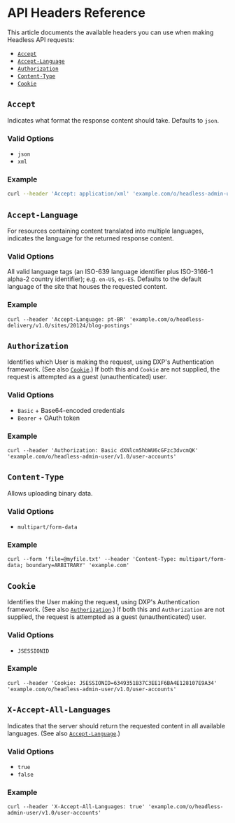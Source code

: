 # API Headers Reference

This article documents the available headers you can use when making Headless API requests:

-   [`Accept`](#accept)
-   [`Accept-Language`](#accept-language)
-   [`Authorization`](#authorization)
-   [`Content-Type`](#content-type)
-   [`Cookie`](#cookie)

## `Accept`

Indicates what format the response content should take. Defaults to `json`.

### Valid Options

-   `json`
-   `xml`

### Example

```bash
curl --header 'Accept: application/xml' 'example.com/o/headless-admin-user/v1.0/user-accounts'
```

## `Accept-Language`

For resources containing content translated into multiple languages, indicates the language for the returned response content.

### Valid Options

All valid language tags (an ISO-639 language identifier plus ISO-3166-1 alpha-2 country identifier); e.g. `en-US`, `es-ES`. Defaults to the default language of the site that houses the requested content.

### Example

```
curl --header 'Accept-Language: pt-BR' 'example.com/o/headless-delivery/v1.0/sites/20124/blog-postings'
```

## `Authorization`

Identifies which User is making the request, using DXP's Authentication framework. (See also [`Cookie`](#cookie).) If both this and `Cookie` are not supplied, the request is attempted as a guest (unauthenticated) user.

### Valid Options

-   `Basic` + Base64-encoded credentials
-   `Bearer` + OAuth token

### Example

```
curl --header 'Authorization: Basic dXNlcm5hbWU6cGFzc3dvcmQK' 'example.com/o/headless-admin-user/v1.0/user-accounts'
```

## `Content-Type`

Allows uploading binary data.

### Valid Options

-   `multipart/form-data`

### Example

```
curl --form 'file=@myfile.txt' --header 'Content-Type: multipart/form-data; boundary=ARBITRARY' 'example.com'
```

## `Cookie`

Identifies the User making the request, using DXP's Authentication framework. (See also [`Authorization`](#authorization).) If both this and `Authorization` are not supplied, the request is attempted as a guest (unauthenticated) user.

### Valid Options

-   `JSESSIONID`

### Example

```
curl --header 'Cookie: JSESSIONID=6349351B37C3EE1F6BA4E128107E9A34' 'example.com/o/headless-admin-user/v1.0/user-accounts'
```

## `X-Accept-All-Languages`

Indicates that the server should return the requested content in all available languages. (See also [`Accept-Language`](#accept-language).)

### Valid Options

-   `true`
-   `false`

### Example

```
curl --header 'X-Accept-All-Languages: true' 'example.com/o/headless-admin-user/v1.0/user-accounts'
```
